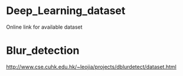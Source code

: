 # Deep_Learning_dataset
Online link for available dataset



# Blur_detection
http://www.cse.cuhk.edu.hk/~leojia/projects/dblurdetect/dataset.html
